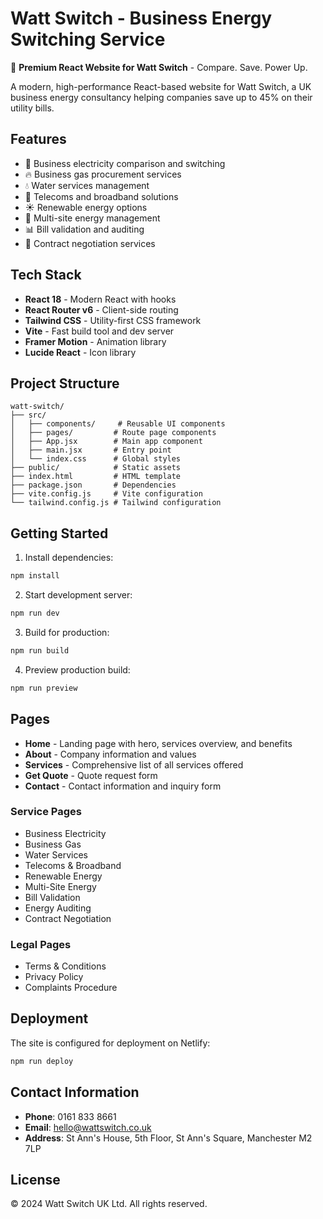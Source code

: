 # Watt Switch - Business Energy Switching Service

🚀 **Premium React Website for Watt Switch** - Compare. Save. Power Up.

A modern, high-performance React-based website for Watt Switch, a UK business energy consultancy helping companies save up to 45% on their utility bills.

## Features

- 🔌 Business electricity comparison and switching
- 🔥 Business gas procurement services  
- 💧 Water services management
- 📱 Telecoms and broadband solutions
- ☀️ Renewable energy options
- 🏢 Multi-site energy management
- 📊 Bill validation and auditing
- 💼 Contract negotiation services

## Tech Stack

- **React 18** - Modern React with hooks
- **React Router v6** - Client-side routing
- **Tailwind CSS** - Utility-first CSS framework
- **Vite** - Fast build tool and dev server
- **Framer Motion** - Animation library
- **Lucide React** - Icon library

## Project Structure

```
watt-switch/
├── src/
│   ├── components/     # Reusable UI components
│   ├── pages/         # Route page components
│   ├── App.jsx        # Main app component
│   ├── main.jsx       # Entry point
│   └── index.css      # Global styles
├── public/            # Static assets
├── index.html         # HTML template
├── package.json       # Dependencies
├── vite.config.js     # Vite configuration
└── tailwind.config.js # Tailwind configuration
```

## Getting Started

1. Install dependencies:
```bash
npm install
```

2. Start development server:
```bash
npm run dev
```

3. Build for production:
```bash
npm run build
```

4. Preview production build:
```bash
npm run preview
```

## Pages

- **Home** - Landing page with hero, services overview, and benefits
- **About** - Company information and values
- **Services** - Comprehensive list of all services offered
- **Get Quote** - Quote request form
- **Contact** - Contact information and inquiry form

### Service Pages
- Business Electricity
- Business Gas
- Water Services
- Telecoms & Broadband
- Renewable Energy
- Multi-Site Energy
- Bill Validation
- Energy Auditing
- Contract Negotiation

### Legal Pages
- Terms & Conditions
- Privacy Policy
- Complaints Procedure

## Deployment

The site is configured for deployment on Netlify:

```bash
npm run deploy
```

## Contact Information

- **Phone**: 0161 833 8661
- **Email**: hello@wattswitch.co.uk
- **Address**: St Ann's House, 5th Floor, St Ann's Square, Manchester M2 7LP

## License

© 2024 Watt Switch UK Ltd. All rights reserved.